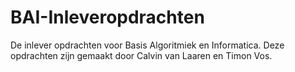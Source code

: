 # BAI-Inleveropdrachten
De inlever opdrachten voor Basis Algoritmiek en Informatica. Deze opdrachten zijn gemaakt door Calvin van Laaren en Timon Vos. 
